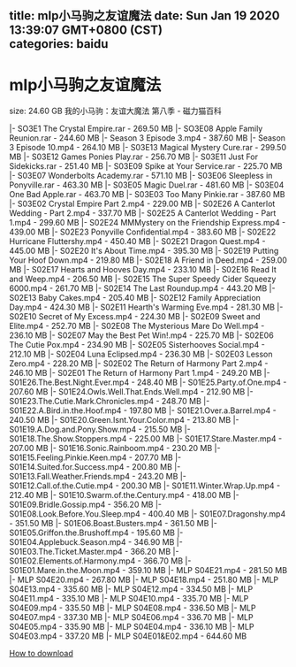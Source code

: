 
title: mlp小马驹之友谊魔法
date: Sun Jan 19 2020 13:39:07 GMT+0800 (CST)    
categories: baidu
---

# mlp小马驹之友谊魔法
size: 24.60 GB
 我的小马驹：友谊大魔法 第八季 - 磁力猫百科
 
|- SO3E1 The Crystal Empire.rar - 269.50 MB
|- SO3E08 Apple Family Reunion.rar - 244.60 MB
|- Season 3 Episode 3.mp4 - 387.60 MB
|- Season 3 Episode 10.mp4 - 264.10 MB
|- S03E13 Magical Mystery Cure.rar - 299.50 MB
|- S03E12 Games Ponies Play.rar - 256.70 MB
|- S03E11 Just For Sidekicks.rar - 251.40 MB
|- S03E09 Spike at Your Service.rar - 225.70 MB
|- S03E07 Wonderbolts Academy.rar - 571.10 MB
|- S03E06 Sleepless in Ponyville.rar - 463.30 MB
|- S03E05 Magic Duel.rar - 481.60 MB
|- S03E04 One Bad Apple.rar - 463.70 MB
|- S03E03 Too Many Pinkie.rar - 387.60 MB
|- S03E02 Crystal Empire Part 2.mp4 - 229.00 MB
|- S02E26 A Canterlot Wedding - Part 2.mp4 - 337.70 MB
|- S02E25 A Canterlot Wedding - Part 1.mp4 - 299.60 MB
|- S02E24  MMMystery on the Friendship Express.mp4 - 439.00 MB
|- S02E23  Ponyville Confidential.mp4 - 383.60 MB
|- S02E22 Hurricane Fluttershy.mp4 - 450.40 MB
|- S02E21 Dragon Quest.mp4 - 445.00 MB
|- S02E20 It's About Time.mp4 - 395.30 MB
|- S02E19 Putting Your Hoof Down.mp4 - 219.80 MB
|- S02E18 A Friend in Deed.mp4 - 259.00 MB
|- S02E17 Hearts and Hooves Day.mp4 - 233.10 MB
|- S02E16 Read It and Weep.mp4 - 206.50 MB
|- S02E15 The Super Speedy Cider Squeezy 6000.mp4 - 261.70 MB
|- S02E14 The Last Roundup.mp4 - 443.20 MB
|- S02E13 Baby Cakes.mp4 - 205.40 MB
|- S02E12 Family Appreciation Day.mp4 - 424.30 MB
|- S02E11 Hearth's Warming Eve.mp4 - 281.30 MB
|- S02E10 Secret of My Excess.mp4 - 224.30 MB
|- S02E09 Sweet and Elite.mp4 - 252.70 MB
|- S02E08 The Mysterious Mare Do Well.mp4 - 236.10 MB
|- S02E07 May the Best Pet Win!.mp4 - 225.70 MB
|- S02E06 The Cutie Pox.mp4 - 234.90 MB
|- S02E05 Sisterhooves Social.mp4 - 212.10 MB
|- S02E04 Luna Eclipsed.mp4 - 236.30 MB
|- S02E03 Lesson Zero.mp4 - 228.20 MB
|- S02E02 The Return of Harmony Part 2.mp4 - 246.10 MB
|- S02E01 The Return of Harmony Part 1.mp4 - 249.20 MB
|- S01E26.The.Best.Night.Ever.mp4 - 248.40 MB
|- S01E25.Party.of.One.mp4 - 207.60 MB
|- S01E24.Owls.Well.That.Ends.Well.mp4 - 212.90 MB
|- S01E23.The.Cutie.Mark.Chronicles.mp4 - 248.70 MB
|- S01E22.A.Bird.in.the.Hoof.mp4 - 197.80 MB
|- S01E21.Over.a.Barrel.mp4 - 240.50 MB
|- S01E20.Green.Isnt.Your.Color.mp4 - 213.80 MB
|- S01E19.A.Dog.and.Pony.Show.mp4 - 215.50 MB
|- S01E18.The.Show.Stoppers.mp4 - 225.00 MB
|- S01E17.Stare.Master.mp4 - 207.00 MB
|- S01E16.Sonic.Rainboom.mp4 - 230.20 MB
|- S01E15.Feeling.Pinkie.Keen.mp4 - 207.70 MB
|- S01E14.Suited.for.Success.mp4 - 200.80 MB
|- S01E13.Fall.Weather.Friends.mp4 - 243.20 MB
|- S01E12.Call.of.the.Cutie.mp4 - 200.30 MB
|- S01E11.Winter.Wrap.Up.mp4 - 212.40 MB
|- S01E10.Swarm.of.the.Century.mp4 - 418.00 MB
|- S01E09.Bridle.Gossip.mp4 - 356.20 MB
|- S01E08.Look.Before.You.Sleep.mp4 - 400.40 MB
|- S01E07.Dragonshy.mp4 - 351.50 MB
|- S01E06.Boast.Busters.mp4 - 361.50 MB
|- S01E05.Griffon.the.Brushoff.mp4 - 195.60 MB
|- S01E04.Applebuck.Season.mp4 - 346.90 MB
|- S01E03.The.Ticket.Master.mp4 - 366.20 MB
|- S01E02.Elements.of.Harmony.mp4 - 366.70 MB
|- S01E01.Mare.in.the.Moon.mp4 - 359.10 MB
|- MLP S04E21.mp4 - 281.50 MB
|- MLP S04E20.mp4 - 267.80 MB
|- MLP S04E18.mp4 - 251.80 MB
|- MLP S04E13.mp4 - 335.60 MB
|- MLP S04E12.mp4 - 334.50 MB
|- MLP S04E11.mp4 - 335.10 MB
|- MLP S04E10.mp4 - 335.70 MB
|- MLP S04E09.mp4 - 335.50 MB
|- MLP S04E08.mp4 - 336.50 MB
|- MLP S04E07.mp4 - 337.30 MB
|- MLP S04E06.mp4 - 336.70 MB
|- MLP S04E05.mp4 - 335.90 MB
|- MLP S04E04.mp4 - 336.10 MB
|- MLP S04E03.mp4 - 337.20 MB
|- MLP S04E01&E02.mp4 - 644.60 MB

[How to download](https://bpcam.bemobtrk.com/go/2ceec3aa-1ca2-46d6-b9ff-aaa5c184517c?jno=5523)